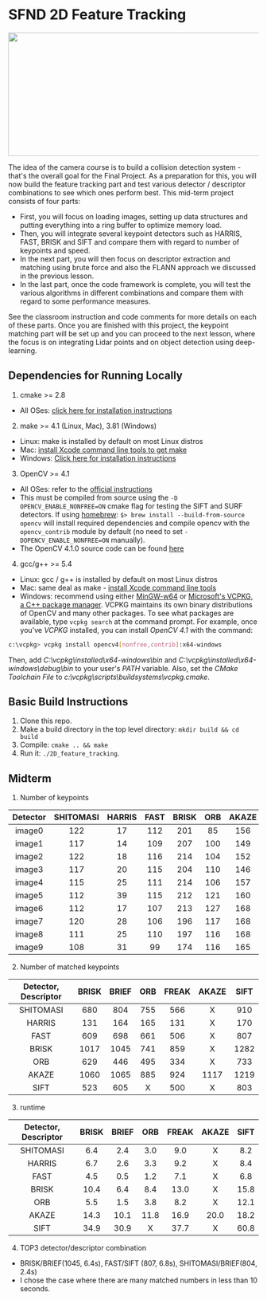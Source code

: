 # SFND 2D Feature Tracking

<img src="images/keypoints.png" width="820" height="248" />

The idea of the camera course is to build a collision detection system - that's the overall goal for the Final Project. As a preparation for this, you will now build the feature tracking part and test various detector / descriptor combinations to see which ones perform best. This mid-term project consists of four parts:

* First, you will focus on loading images, setting up data structures and putting everything into a ring buffer to optimize memory load. 
* Then, you will integrate several keypoint detectors such as HARRIS, FAST, BRISK and SIFT and compare them with regard to number of keypoints and speed. 
* In the next part, you will then focus on descriptor extraction and matching using brute force and also the FLANN approach we discussed in the previous lesson. 
* In the last part, once the code framework is complete, you will test the various algorithms in different combinations and compare them with regard to some performance measures. 

See the classroom instruction and code comments for more details on each of these parts. Once you are finished with this project, the keypoint matching part will be set up and you can proceed to the next lesson, where the focus is on integrating Lidar points and on object detection using deep-learning. 

## Dependencies for Running Locally
1. cmake >= 2.8
 * All OSes: [click here for installation instructions](https://cmake.org/install/)

2. make >= 4.1 (Linux, Mac), 3.81 (Windows)
 * Linux: make is installed by default on most Linux distros
 * Mac: [install Xcode command line tools to get make](https://developer.apple.com/xcode/features/)
 * Windows: [Click here for installation instructions](http://gnuwin32.sourceforge.net/packages/make.htm)

3. OpenCV >= 4.1
 * All OSes: refer to the [official instructions](https://docs.opencv.org/master/df/d65/tutorial_table_of_content_introduction.html)
 * This must be compiled from source using the `-D OPENCV_ENABLE_NONFREE=ON` cmake flag for testing the SIFT and SURF detectors. If using [homebrew](https://brew.sh/): `$> brew install --build-from-source opencv` will install required dependencies and compile opencv with the `opencv_contrib` module by default (no need to set `-DOPENCV_ENABLE_NONFREE=ON` manually). 
 * The OpenCV 4.1.0 source code can be found [here](https://github.com/opencv/opencv/tree/4.1.0)

4. gcc/g++ >= 5.4
  * Linux: gcc / g++ is installed by default on most Linux distros
  * Mac: same deal as make - [install Xcode command line tools](https://developer.apple.com/xcode/features/)
  * Windows: recommend using either [MinGW-w64](http://mingw-w64.org/doku.php/start) or [Microsoft's VCPKG, a C++ package manager](https://docs.microsoft.com/en-us/cpp/build/install-vcpkg?view=msvc-160&tabs=windows). VCPKG maintains its own binary distributions of OpenCV and many other packages. To see what packages are available, type `vcpkg search` at the command prompt. For example, once you've _VCPKG_ installed, you can install _OpenCV 4.1_ with the command:
```bash
c:\vcpkg> vcpkg install opencv4[nonfree,contrib]:x64-windows
```
Then, add *C:\vcpkg\installed\x64-windows\bin* and *C:\vcpkg\installed\x64-windows\debug\bin* to your user's _PATH_ variable. Also, set the _CMake Toolchain File_ to *c:\vcpkg\scripts\buildsystems\vcpkg.cmake*.


## Basic Build Instructions

1. Clone this repo.
2. Make a build directory in the top level directory: `mkdir build && cd build`
3. Compile: `cmake .. && make`
4. Run it: `./2D_feature_tracking`.


## Midterm

1. Number of keypoints

| Detector | SHITOMASI | HARRIS | FAST | BRISK | ORB | AKAZE | SIFT | 
| :---:    | :---:  | :---:  | :---:  |  :---: | :---:  | :---:  | :---:  | 
| image0 | 122 | 17 | 112 | 201 | 85 | 156 | 130 | 
| image1 | 117 | 14 | 109 | 207 | 100 | 149 | 127 | 
| image2 | 122 | 18 | 116 | 214 | 104 | 152 | 118 | 
| image3 | 117 | 20 | 115 | 204 | 110 | 146 | 133 | 
| image4 | 115 | 25 | 111 | 214 | 106 | 157 | 133 | 
| image5 | 112 | 39 | 115 | 212 | 121 | 160 | 135 | 
| image6 | 112 | 17 | 107 | 213 | 127 | 168 | 132 | 
| image7 | 120 | 28 | 106 | 196 | 117 | 168 | 141 | 
| image8 | 111 | 25 | 110 | 197 | 116 | 168 | 150 | 
| image9 | 108 | 31 | 99 | 174 | 116 | 165 | 131 | 

2. Number of matched keypoints

| Detector, Descriptor | BRISK | BRIEF |   ORB  |  FREAK | AKAZE | SIFT  | 
| :---:               | :---:  | :---: | :---:  |  :---: | :---: | :---: | 
| SHITOMASI           | 680    | 804    | 755    | 566    | X    | 910   |
| HARRIS              | 131    | 164    | 165    | 131    | X    | 170   |
| FAST                | 609    | 698    | 661    | 506    | X    | 807   |
| BRISK               | 1017   | 1045   | 741    | 859    | X    | 1282  |
| ORB                 | 629    | 446    | 495    | 334    | X    | 733   |
| AKAZE               | 1060   | 1065   | 885    | 924    | 1117 | 1219  |
| SIFT                | 523    | 605    | X      | 500    | X    | 803   |

3. runtime

| Detector, Descriptor | BRISK | BRIEF |   ORB  |  FREAK | AKAZE | SIFT  | 
| :---:               | :---:  | :---: | :---:  |  :---: | :---: | :---: | 
| SHITOMASI           | 6.4    | 2.4    | 3.0    | 9.0    | X    | 8.2   |
| HARRIS              | 6.7    | 2.6    | 3.3    | 9.2    | X    | 8.4   |
| FAST                | 4.5    | 0.5    | 1.2    | 7.1    | X    | 6.8   |
| BRISK               | 10.4   | 6.4    | 8.4    | 13.0   | X    | 15.8  |
| ORB                 | 5.5    | 1.5    | 3.8    | 8.2    | X    | 12.1   |
| AKAZE               | 14.3   | 10.1   | 11.8   | 16.9   | 20.0 | 18.2   |
| SIFT                | 34.9   | 30.9   | X      | 37.7   | X    | 60.8   |

4. TOP3 detector/descriptor combination
- BRISK/BRIEF(1045, 6.4s), FAST/SIFT (807, 6.8s), SHITOMASI/BRIEF(804, 2.4s)
- I chose the case where there are many matched numbers in less than 10 seconds.
